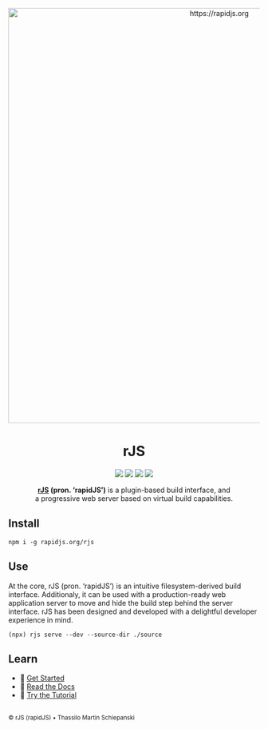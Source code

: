 <p align="center">
  <a href="https://rapidjs.org" target="_blank">
    <img src="https://rapidjs.org/assets/img/repo-preview.png" alt="https://rapidjs.org" width="830">
  </a>
  <h1 align="center">rJS</h1>
</p>

<p align="center">
  <a href="https://github.com/rapidjs-org/rJS/actions/workflows/test.yml"><img src="https://img.shields.io/github/actions/workflow/status/rapidjs-org/rjs/test.yml?label=test&logo=github"></a>
  <a href="https://github.com/rapidjs-org/rJS/blob/main/LICENSE"><img src="https://img.shields.io/github/license/rapidjs-org/rjs"></a>
  <a href="https://www.npmjs.com/package/@rapidjs.org/rjs"><img src="https://img.shields.io/npm/v/@rapidjs.org/rjs?logo=npm"></a>
  <a href="https://www.npmjs.com/package/@rapidjs.org/rjs"><img src="https://img.shields.io/bundlephobia/minzip/@rapidjs.org/rjs?label=size&logo=npm"></a>
</p>

<p align="center">
  <strong><a href="https://rapidjs.org" target="_blank">rJS</a> (pron. ‘rapidJS’)</strong> is a plugin-based build interface, and
  <br>
  a progressive web server based on virtual build capabilities.
</p>

## Install

``` console
npm i -g rapidjs.org/rjs
```

## Use

At the core, rJS (pron. ‘rapidJS’) is an intuitive filesystem-derived build interface. Additionaly, it can be used with a production-ready web application server to move and hide the build step behind the server interface. rJS has been designed and developed with a delightful developer experience in mind.

``` console
(npx) rjs serve --dev --source-dir ./source
```

## Learn

- 🚀 [Get Started](https://rapidjs.org/docs?p=introduction:index)
- 📕 [Read the Docs](https://rapidjs.org/docs)
- 📓 [Try the Tutorial](https://rapidjs.org/docs?p=tutorial:index)

##

<sub>&copy; rJS (rapidJS) • Thassilo Martin Schiepanski</sub>
